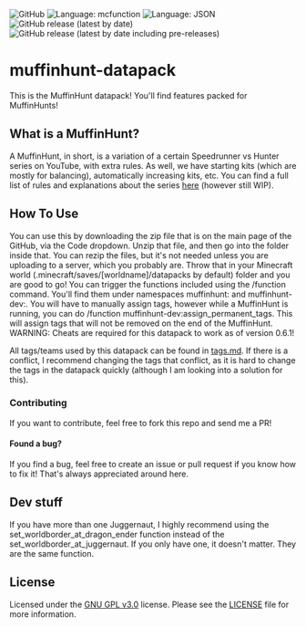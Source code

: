 ![GitHub](https://img.shields.io/github/license/osfanmuffin/muffinhunt-datapack?color=green) ![Language: mcfunction](https://img.shields.io/badge/language-mcfunction-red) ![Language: JSON](https://img.shields.io/badge/language-JSON-lightgray) ![GitHub release (latest by date)](https://img.shields.io/github/v/release/osfanmuffin/muffinhunt-datapack) ![GitHub release (latest by date including pre-releases)](https://img.shields.io/github/v/release/osfanmuffin/muffinhunt-datapack?color=orange&include_prereleases&label=pre-release) 
# muffinhunt-datapack
This is the MuffinHunt datapack! You'll find features packed for MuffinHunts!

## What is a MuffinHunt?
A MuffinHunt, in short, is a variation of a certain Speedrunner vs Hunter series on YouTube, with extra rules. As well, we have starting kits (which are mostly for balancing), automatically increasing kits, etc. You can find a full list of rules and explanations about the series [here](docs/WhatIsAMuffinHunt.md) (however still WIP). 


## How To Use
You can use this by downloading the zip file that is on the main page of the GitHub, via the Code dropdown. Unzip that file, and then go into the folder inside that. You can rezip the files, but it's not needed unless you are uploading to a server, which you probably are.
Throw that in your Minecraft world (.minecraft/saves/[worldname]/datapacks by default) folder and you are good to go!
You can trigger the functions included using the /function command. You'll find them under namespaces muffinhunt: and muffinhunt-dev:. 
You will have to manually assign tags, however while a MuffinHunt is running, you can do /function muffinhunt-dev:assign_permanent_tags. This will assign tags that will not be removed on the end of the MuffinHunt. WARNING: Cheats are required for this datapack to work as of version 0.6.1!


All tags/teams used by this datapack can be found in [tags.md](docs/tags.md). If there is a conflict, I recommend changing the tags that conflict, as it is hard to change the tags in the datapack quickly (although I am looking into a solution for this). 

### Contributing
If you want to contribute, feel free to fork this repo and send me a PR! 

#### Found a bug?
If you find a bug, feel free to create an issue or pull request if you know how to fix it! That's always appreciated around here.

## Dev stuff
If you have more than one Juggernaut, I highly recommend using the set_worldborder_at_dragon_ender function instead of the set_worldborder_at_juggernaut. If you only have one, it doesn't matter. They are the same function. 

## License
Licensed under the [GNU GPL v3.0](https://www.gnu.org/licenses/gpl-3.0) license. Please see the [LICENSE](LICENSE.md) file for more information.

